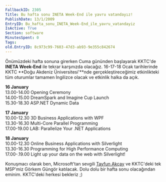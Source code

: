 ```yaml
---
FallbackID: 2305
Title: Bu hafta sonu INETA Week-End ile yavru vatandayız!
PublishDate: 13/1/2009
EntryID: Bu_hafta_sonu_INETA_Week-End_ile_yavru_vatandayiz
IsActive: True
Section: software
MinutesSpent: 0
Tags: 
old.EntryID: 8c973c99-7603-47d3-ab93-9e355c842674
---
```

Önümüzdeki hafta sonuna girerken Cuma gününden başlayarak KKTC'de
**INETA Week-End** ile tekrar karşınızda olacağız. 16-17-18 Ocak
tarihlerinde KKTC **Doğu Akdeniz Üniversitesi'**nde gerçekleştireceğimiz
etkinlikteki tüm oturumlar tamamen İngilizce olacak ve etkinlik halka da
açık.

**16 January**\
13.00-14.00 Opening Ceremony\
14.00-15.00 DreamSpark and Imagine Cup Launch\
15.30-18.30 ASP.NET Dynamic Data

**17 January**\
10.00-12.30 3D Business Applications with WPF\
13.30-16.30 Multi-Core Parallel Programming\
 17.00-19.00 LAB: Parallelize Your .NET Applications

**18 January**\
10.00-12.30 Online Business Applications with Silverlight\
13.30-16.30 Programming for High Performance Computing\
 17.00-.19.00 Light up your data on the web with Silverlight!

Konuşmacı olarak ben, Microsoft'tan sevgili [Tayfun
Akçay](http://www.tayfunakcay.com/) ve KKTC'deki tek MSP'miz Görkem
Güngör katılacak. Dolu dolu bir hafta sonu olacağından eminim. KKTC'deki
herkesi bekleriz ;)


